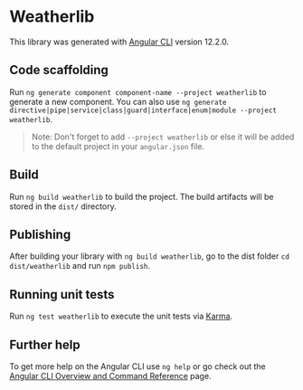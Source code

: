 # Weatherlib

This library was generated with [Angular CLI](https://github.com/angular/angular-cli) version 12.2.0.

## Code scaffolding

Run `ng generate component component-name --project weatherlib` to generate a new component. You can also use `ng generate directive|pipe|service|class|guard|interface|enum|module --project weatherlib`.
> Note: Don't forget to add `--project weatherlib` or else it will be added to the default project in your `angular.json` file. 

## Build

Run `ng build weatherlib` to build the project. The build artifacts will be stored in the `dist/` directory.

## Publishing

After building your library with `ng build weatherlib`, go to the dist folder `cd dist/weatherlib` and run `npm publish`.

## Running unit tests

Run `ng test weatherlib` to execute the unit tests via [Karma](https://karma-runner.github.io).

## Further help

To get more help on the Angular CLI use `ng help` or go check out the [Angular CLI Overview and Command Reference](https://angular.io/cli) page.
